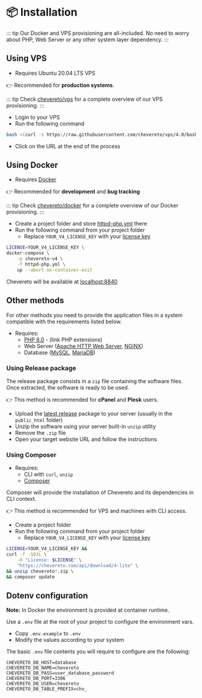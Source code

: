 # 📦 Installation

::: tip
Our Docker and VPS provisioning are all-included. No need to worry about PHP, Web Server or any other system layer dependency.
:::

## Using VPS

* Requires Ubuntu 20.04 LTS VPS

👉 Recommended for **production systems**.

::: tip
Check [chevereto/vps](https://github.com/chevereto/vps) for a complete overview of our VPS provisioning.
:::

* Login to your VPS
* Run the following command

```sh
bash <(curl -s https://raw.githubusercontent.com/chevereto/vps/4.0/bash.sh)
```

* Click on the URL at the end of the process

## Using Docker

* Requires [Docker](https://docs.docker.com/get-docker/)

👉 Recommended for **development** and **bug tracking**

::: tip
Check [chevereto/docker](https://github.com/chevereto/docker) for a complete overview of our Docker provisioning.
:::

* Create a project folder and store [httpd-php.yml](https://raw.githubusercontent.com/chevereto/docker/4.0/httpd-php.yml) there
* Run the following command from your project folder
  * Replace `YOUR_V4_LICENSE_KEY` with your [license key](https://chevereto.com/panel/license)

```sh
LICENSE=YOUR_V4_LICENSE_KEY \
docker-compose \
    -p chevereto-v4 \
    -f httpd-php.yml \
    up --abort-on-container-exit
```

Chevereto will be available at [localhost:8840](http://localhost:8840)

## Other methods

For other methods you need to provide the application files in a system compatible with the requirements listed below.

* Requires:
  * [PHP 8.0](https://www.php.net/releases/8.0) - (link PHP extensions)
  * Web Server ([Apache HTTP Web Server](https://httpd.apache.org/), [NGiNX](https://nginx.org/))
  * Database ([MySQL](https://www.mysql.com/), [MariaDB](https://mariadb.org/))

### Using Release package

The release package consists in a `zip` file containing the software files. Once extracted, the software is ready to be used.

👉 This method is recommended for **cPanel** and **Plesk** users.

* Upload the [latest release](https://chevereto.com/panel/downloads) package to your server (usually in the `public_html` folder)
* Unzip the software using your server built-in `unzip` utility
* Remove the `.zip` file
* Open your target website URL and follow the instructions

### Using Composer

* Requires:
  * CLI with `curl`, `unzip`
  * [Composer](https://getcomposer.org/)

Composer will provide the installation of Chevereto and its dependencies in CLI context.

👉 This method is recommended for VPS and machines with CLI access.

* Create a project folder
* Run the following command from your project folder
  * Replace `YOUR_V4_LICENSE_KEY` with your [license key](https://chevereto.com/panel/license)

```sh
LICENSE=YOUR_V4_LICENSE_KEY &&
curl -f -SOJL \
    -H "License: $LICENSE" \
    "https://chevereto.com/api/download/4-lite" \
&& unzip chevereto*.zip \
&& composer update
```

## Dotenv configuration

**Note:** In Docker the environment is provided at container runtime.

Use a `.env` file at the root of your project to configure the environment vars.

* Copy `.env.example` to `.env`
* Modify the values according to your system

The basic `.env` file contents you will require to configure are the following:

```plain
CHEVERETO_DB_HOST=database
CHEVERETO_DB_NAME=chevereto
CHEVERETO_DB_PASS=user_database_password
CHEVERETO_DB_PORT=3306
CHEVERETO_DB_USER=chevereto
CHEVERETO_DB_TABLE_PREFIX=chv_
```
